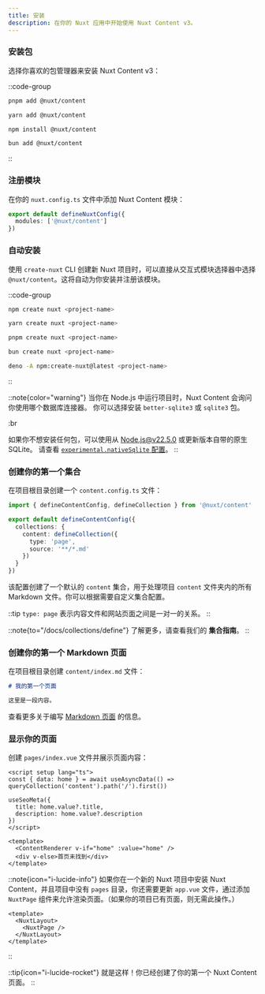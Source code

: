 ```yaml
---
title: 安装
description: 在你的 Nuxt 应用中开始使用 Nuxt Content v3。
---
```


### 安装包

选择你喜欢的包管理器来安装 Nuxt Content v3：

::code-group
```bash [pnpm]
pnpm add @nuxt/content
```

```bash [yarn]
yarn add @nuxt/content
```

```bash [npm]
npm install @nuxt/content
```

```bash [bun]
bun add @nuxt/content
```
::

### 注册模块

在你的 `nuxt.config.ts` 文件中添加 Nuxt Content 模块：

```ts [nuxt.config.ts]
export default defineNuxtConfig({
  modules: ['@nuxt/content']
})
```

### 自动安装

使用 `create-nuxt` CLI 创建新 Nuxt 项目时，可以直接从交互式模块选择器中选择 `@nuxt/content`。这将自动为你安装并注册该模块。

::code-group
```bash [npm]
npm create nuxt <project-name>
```

```bash [yarn]
yarn create nuxt <project-name>
```

```bash [pnpm]
pnpm create nuxt <project-name>
```

```bash [bun]
bun create nuxt <project-name>
```

```bash [deno]
deno -A npm:create-nuxt@latest <project-name>
```
::

::note{color="warning"}
当你在 Node.js 中运行项目时，Nuxt Content 会询问你使用哪个数据库连接器。
你可以选择安装 `better-sqlite3` 或 `sqlite3` 包。

:br

如果你不想安装任何包，可以使用从 Node.js@v22.5.0 或更新版本自带的原生 SQLite。
请查看 [`experimental.nativeSqlite` 配置](/docs/getting-started/configuration#experimentalnativesqlite)。
::

### 创建你的第一个集合

在项目根目录创建一个 `content.config.ts` 文件：

```ts [content.config.ts]
import { defineContentConfig, defineCollection } from '@nuxt/content'

export default defineContentConfig({
  collections: {
    content: defineCollection({
      type: 'page',
      source: '**/*.md'
    })
  }
})
```

该配置创建了一个默认的 `content` 集合，用于处理项目 `content` 文件夹内的所有 Markdown 文件。你可以根据需要自定义集合配置。

::tip
`type: page` 表示内容文件和网站页面之间是一对一的关系。
::

::note{to="/docs/collections/define"}
了解更多，请查看我们的 **集合指南**。
::

### 创建你的第一个 Markdown 页面

在项目根目录创建 `content/index.md` 文件：

```md [content/index.md]
# 我的第一个页面

这里是一段内容。
```

查看更多关于编写 [Markdown 页面](/docs/files/markdown) 的信息。

### 显示你的页面

创建 `pages/index.vue` 文件并展示页面内容：

```vue [pages/index.vue]
<script setup lang="ts">
const { data: home } = await useAsyncData(() => queryCollection('content').path('/').first())

useSeoMeta({
  title: home.value?.title,
  description: home.value?.description
})
</script>

<template>
  <ContentRenderer v-if="home" :value="home" />
  <div v-else>首页未找到</div>
</template>
```

::note{icon="i-lucide-info"}
如果你在一个新的 Nuxt 项目中安装 Nuxt Content，并且项目中没有 `pages` 目录，你还需要更新 `app.vue` 文件，通过添加 `NuxtPage` 组件来允许渲染页面。（如果你的项目已有页面，则无需此操作。）

```vue [app.vue]
<template>
  <NuxtLayout>
    <NuxtPage />
  </NuxtLayout>
</template>
```
::

::tip{icon="i-lucide-rocket"}
就是这样！你已经创建了你的第一个 Nuxt Content 页面。
::